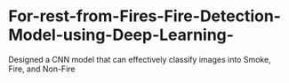 # For-rest-from-Fires-Fire-Detection-Model-using-Deep-Learning-
Designed a CNN model that can effectively classify images into Smoke, Fire, and Non-Fire
